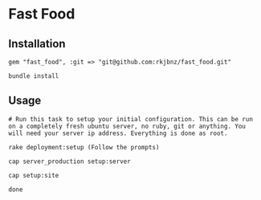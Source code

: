 # Fast Food

## Installation    
    gem "fast_food", :git => "git@github.com:rkjbnz/fast_food.git"
    
    bundle install

## Usage

    # Run this task to setup your initial configuration. This can be run on a completely fresh ubuntu server, no ruby, git or anything. You will need your server ip address. Everything is done as root.
    
    rake deployment:setup (Follow the prompts)
    
    cap server_production setup:server
    
    cap setup:site
    
    done
    
    